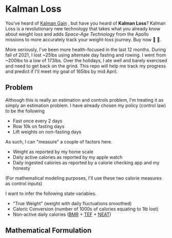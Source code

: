 # Kalman Loss

You've heard of [Kalman Gain](https://en.wikipedia.org/wiki/Kalman_filter#Kalman_gain_derivation)
, but have you heard of **Kalman Loss**? Kalman Loss is a revolutionary new
technology that takes what you already know about weight loss and adds *Space-Age Technology*
from the Apollo missions to more accurately track your weight-loss journey. Buy now
:gem: :raised_hands:.

More seriously, I've been more health-focused in the last 12 months. During fall
of 2021, I lost ~25lbs using alternate day fasting and rowing. I went from ~200lbs
to a low of 173lbs. Over the holidays, I ate well and barely exercised and need
to get back on the grind. This repo will help me track my progress and predict
if I'll meet my goal of 165lbs by mid April.

## Problem

Although this is really an estimation and controls problem, I'm treating it as
simply an estimation problem. I have already chosen my policy (control law) to
be the following

* Fast once every 2 days
* Row 10k on fasting days
* Lift weights on non-fasting days

As such, I can "measure" a couple of factors here.
* Weight as reported by my home scale
* Daily active calories as reported by my apple watch
* Daily ingested calories as reported by a calorie checking app and my honesty

(For mathematical modeling purposes, I'll use these two calorie measures as
control inputs)

I want to infer the following state variables.
* "True Weight" (weight with daily fluctuations smoothed)
* Caloric Conversion (number of 1000s of calories equating to 1lb lost)
* Non-active daily calories ([BMR](https://en.wikipedia.org/wiki/Basal_metabolic_rate) + [TEF](https://en.wikipedia.org/wiki/Specific_dynamic_action) + [NEAT](https://en.wikipedia.org/wiki/Thermogenesis))

## Mathematical Formulation
